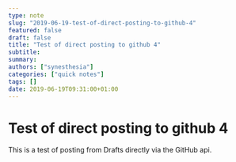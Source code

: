 ```yaml
---
type: note
slug: "2019-06-19-test-of-direct-posting-to-github-4"
featured: false
draft: false
title: "Test of direct posting to github 4"
subtitle: 
summary: 
authors: ["synesthesia"]
categories: ["quick notes"]
tags: []
date: 2019-06-19T09:31:00+01:00
---
```


# Test of direct posting to github 4

This is a test of posting from Drafts directly via the GitHub api.

